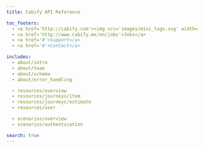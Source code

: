 ```yaml
---
title: Cabify API Reference

toc_footers:
  - <a href='http://cabify.com'><img src='images/mini_logo.svg' width='14px'/></a>
  - <a href='http://www.cabify.mx/en/jobs'>Jobs</a>
  - <a href='#'>Support</a>
  - <a href='#'>Contact</a>

includes:
  - about/intro
  - about/team
  - about/schema
  - about/error_handling

  - resources/overview
  - resources/journeys/item
  - resources/journeys/estimate
  - resources/user

  - scenarios/overview
  - scenarios/authentication

search: true
---
```

